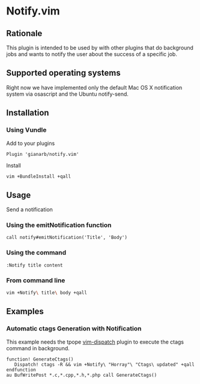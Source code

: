 # Notify.vim

## Rationale
This plugin is intended to be used by with other plugins that do background jobs and wants to notify the user about the success of a specific job.

## Supported operating systems
Right now we have implemented only the default Mac OS X notification system via osascript and the Ubuntu notify-send.

## Installation

### Using Vundle
Add to your plugins

```
Plugin 'gianarb/notify.vim'
```

Install

```bash
vim +BundleInstall +qall
```

## Usage
Send a notification

### Using the emitNotification function

```vim
call notify#emitNotification('Title', 'Body')
```

### Using the command

```vim
:Notify title content
```

### From command line

```bash
vim +Notify\ title\ body +qall
```

## Examples

### Automatic ctags Generation with Notification

This example needs the tpope [vim-dispatch](https://github.com/tpope/vim-dispatch) plugin to execute
the ctags command in background.

```vim
function! GenerateCtags()
   Dispatch! ctags -R && vim +Notify\ "Horray"\ "Ctags\ updated" +qall
endfunction
au BufWritePost *.c,*.cpp,*.h,*.php call GenerateCtags()
```
